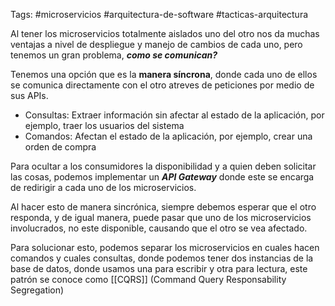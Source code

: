 Tags: #microservicios #arquitectura-de-software #tacticas-arquitectura 

Al tener los microservicios totalmente aislados uno del otro nos da muchas ventajas a nivel de despliegue y manejo de cambios de cada uno, pero tenemos un gran problema, ***como se comunican?***

Tenemos una opción que es la **manera síncrona**, donde cada uno de ellos se comunica directamente con el otro atreves de peticiones por medio de sus APIs.

- Consultas: Extraer información sin afectar al estado de la aplicación, por ejemplo, traer los usuarios del sistema
- Comandos: Afectan el estado de la aplicación, por ejemplo, crear una orden de compra

Para ocultar a los consumidores la disponibilidad y a quien deben solicitar las cosas, podemos implementar un ***API Gateway*** donde este se encarga de redirigir a cada uno de los microservicios.

Al hacer esto de manera sincrónica, siempre debemos esperar que el otro responda, y de igual manera, puede pasar que uno de los microservicios involucrados, no este disponible, causando que el otro se vea afectado.

Para solucionar esto, podemos separar los microservicios en cuales hacen comandos y cuales consultas, donde podemos tener dos instancias de la base de datos, donde usamos una para escribir y otra para lectura, este patrón se conoce como [[CQRS]] (Command Query Responsability Segregation)

